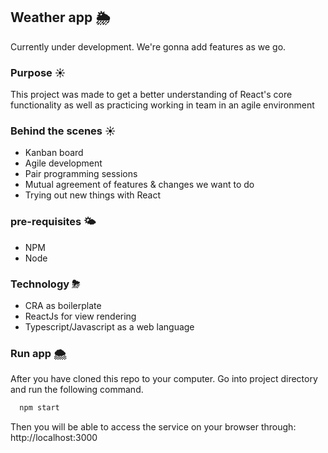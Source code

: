 ## Weather app 🌦

Currently under development. We're gonna add features as we go.

### Purpose ☀

This project was made to get a better understanding of React's core functionality as well as practicing working in team in an agile environment

### Behind the scenes ☀
 * Kanban board
 * Agile development
 * Pair programming sessions
 * Mutual agreement of features & changes we want to do
 * Trying out new things with React

### pre-requisites 🌤

* NPM
* Node

### Technology ⛈
* CRA as boilerplate
* ReactJs for view rendering
* Typescript/Javascript as a web language

### Run app 🌨

After you have cloned this repo to your computer. Go into project directory and run the following command.
```sh
  npm start

```

Then you will be able to access the service on your browser through: http://localhost:3000
